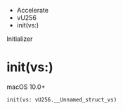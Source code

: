 

- Accelerate
- vU256
-  init(vs:) 

Initializer

# init(vs:)

macOS 10.0+

``` source
init(vs: vU256.__Unnamed_struct_vs)
```

